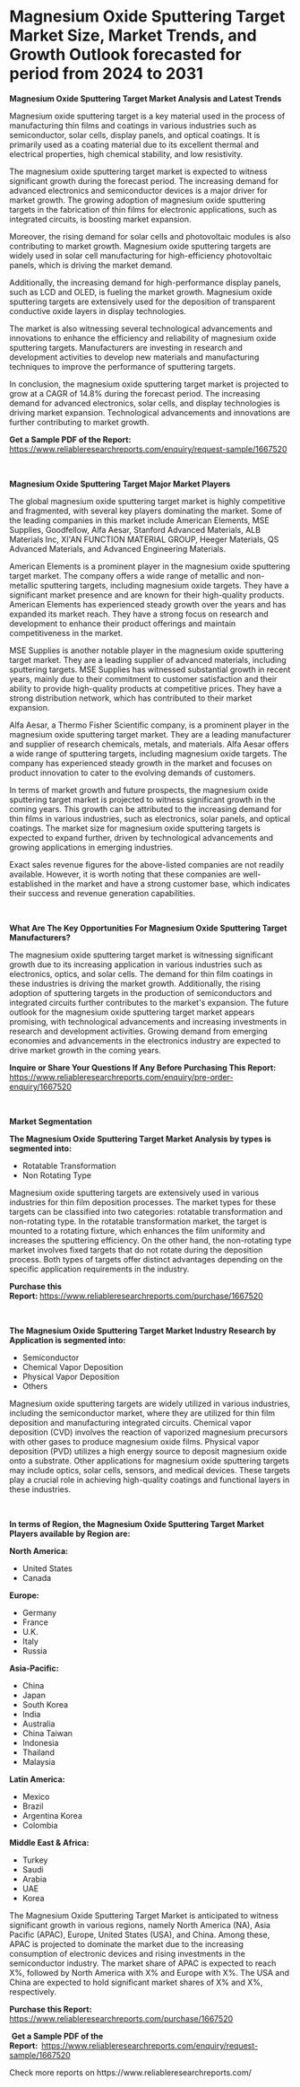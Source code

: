 <p><h1>Magnesium Oxide Sputtering Target Market Size, Market Trends, and Growth Outlook forecasted for period from 2024 to 2031</h1></p><p><strong>Magnesium Oxide Sputtering Target Market Analysis and Latest Trends</strong></p>
<p><p>Magnesium oxide sputtering target is a key material used in the process of manufacturing thin films and coatings in various industries such as semiconductor, solar cells, display panels, and optical coatings. It is primarily used as a coating material due to its excellent thermal and electrical properties, high chemical stability, and low resistivity. </p><p>The magnesium oxide sputtering target market is expected to witness significant growth during the forecast period. The increasing demand for advanced electronics and semiconductor devices is a major driver for market growth. The growing adoption of magnesium oxide sputtering targets in the fabrication of thin films for electronic applications, such as integrated circuits, is boosting market expansion.</p><p>Moreover, the rising demand for solar cells and photovoltaic modules is also contributing to market growth. Magnesium oxide sputtering targets are widely used in solar cell manufacturing for high-efficiency photovoltaic panels, which is driving the market demand.</p><p>Additionally, the increasing demand for high-performance display panels, such as LCD and OLED, is fueling the market growth. Magnesium oxide sputtering targets are extensively used for the deposition of transparent conductive oxide layers in display technologies.</p><p>The market is also witnessing several technological advancements and innovations to enhance the efficiency and reliability of magnesium oxide sputtering targets. Manufacturers are investing in research and development activities to develop new materials and manufacturing techniques to improve the performance of sputtering targets.</p><p>In conclusion, the magnesium oxide sputtering target market is projected to grow at a CAGR of 14.8% during the forecast period. The increasing demand for advanced electronics, solar cells, and display technologies is driving market expansion. Technological advancements and innovations are further contributing to market growth.</p></p>
<p><strong>Get a Sample PDF of the Report:&nbsp;</strong> <a href="https://www.reliableresearchreports.com/enquiry/request-sample/1667520">https://www.reliableresearchreports.com/enquiry/request-sample/1667520</a></p>
<p>&nbsp;</p>
<p><strong>Magnesium Oxide Sputtering Target Major Market Players</strong></p>
<p><p>The global magnesium oxide sputtering target market is highly competitive and fragmented, with several key players dominating the market. Some of the leading companies in this market include American Elements, MSE Supplies, Goodfellow, Alfa Aesar, Stanford Advanced Materials, ALB Materials Inc, XI'AN FUNCTION MATERIAL GROUP, Heeger Materials, QS Advanced Materials, and Advanced Engineering Materials.</p><p>American Elements is a prominent player in the magnesium oxide sputtering target market. The company offers a wide range of metallic and non-metallic sputtering targets, including magnesium oxide targets. They have a significant market presence and are known for their high-quality products. American Elements has experienced steady growth over the years and has expanded its market reach. They have a strong focus on research and development to enhance their product offerings and maintain competitiveness in the market.</p><p>MSE Supplies is another notable player in the magnesium oxide sputtering target market. They are a leading supplier of advanced materials, including sputtering targets. MSE Supplies has witnessed substantial growth in recent years, mainly due to their commitment to customer satisfaction and their ability to provide high-quality products at competitive prices. They have a strong distribution network, which has contributed to their market expansion.</p><p>Alfa Aesar, a Thermo Fisher Scientific company, is a prominent player in the magnesium oxide sputtering target market. They are a leading manufacturer and supplier of research chemicals, metals, and materials. Alfa Aesar offers a wide range of sputtering targets, including magnesium oxide targets. The company has experienced steady growth in the market and focuses on product innovation to cater to the evolving demands of customers.</p><p>In terms of market growth and future prospects, the magnesium oxide sputtering target market is projected to witness significant growth in the coming years. This growth can be attributed to the increasing demand for thin films in various industries, such as electronics, solar panels, and optical coatings. The market size for magnesium oxide sputtering targets is expected to expand further, driven by technological advancements and growing applications in emerging industries.</p><p>Exact sales revenue figures for the above-listed companies are not readily available. However, it is worth noting that these companies are well-established in the market and have a strong customer base, which indicates their success and revenue generation capabilities.</p></p>
<p>&nbsp;</p>
<p><strong>What Are The Key Opportunities For Magnesium Oxide Sputtering Target Manufacturers?</strong></p>
<p><p>The magnesium oxide sputtering target market is witnessing significant growth due to its increasing application in various industries such as electronics, optics, and solar cells. The demand for thin film coatings in these industries is driving the market growth. Additionally, the rising adoption of sputtering targets in the production of semiconductors and integrated circuits further contributes to the market's expansion. The future outlook for the magnesium oxide sputtering target market appears promising, with technological advancements and increasing investments in research and development activities. Growing demand from emerging economies and advancements in the electronics industry are expected to drive market growth in the coming years.</p></p>
<p><strong>Inquire or Share Your Questions If Any Before Purchasing This Report:</strong> <a href="https://www.reliableresearchreports.com/enquiry/pre-order-enquiry/1667520">https://www.reliableresearchreports.com/enquiry/pre-order-enquiry/1667520</a></p>
<p>&nbsp;</p>
<p><strong>Market Segmentation</strong></p>
<p><strong>The Magnesium Oxide Sputtering Target Market Analysis by types is segmented into:</strong></p>
<p><ul><li>Rotatable Transformation</li><li>Non Rotating Type</li></ul></p>
<p><p>Magnesium oxide sputtering targets are extensively used in various industries for thin film deposition processes. The market types for these targets can be classified into two categories: rotatable transformation and non-rotating type. In the rotatable transformation market, the target is mounted to a rotating fixture, which enhances the film uniformity and increases the sputtering efficiency. On the other hand, the non-rotating type market involves fixed targets that do not rotate during the deposition process. Both types of targets offer distinct advantages depending on the specific application requirements in the industry.</p></p>
<p><strong>Purchase this Report:&nbsp;</strong><a href="https://www.reliableresearchreports.com/purchase/1667520">https://www.reliableresearchreports.com/purchase/1667520</a></p>
<p>&nbsp;</p>
<p><strong>The Magnesium Oxide Sputtering Target Market Industry Research by Application is segmented into:</strong></p>
<p><ul><li>Semiconductor</li><li>Chemical Vapor Deposition</li><li>Physical Vapor Deposition</li><li>Others</li></ul></p>
<p><p>Magnesium oxide sputtering targets are widely utilized in various industries, including the semiconductor market, where they are utilized for thin film deposition and manufacturing integrated circuits. Chemical vapor deposition (CVD) involves the reaction of vaporized magnesium precursors with other gases to produce magnesium oxide films. Physical vapor deposition (PVD) utilizes a high energy source to deposit magnesium oxide onto a substrate. Other applications for magnesium oxide sputtering targets may include optics, solar cells, sensors, and medical devices. These targets play a crucial role in achieving high-quality coatings and functional layers in these industries.</p></p>
<p>&nbsp;</p>
<p><strong>In terms of Region, the Magnesium Oxide Sputtering Target Market Players available by Region are:</strong></p>
<p>
    <p> <strong> North America: </strong>
        <ul>
            <li>United States</li>
            <li>Canada</li>
        </ul>
        </p> 
    <p> <strong> Europe: </strong>
        <ul>
            <li>Germany</li>
            <li>France</li>
            <li>U.K.</li>
            <li>Italy</li>
            <li>Russia</li>
        </ul>
        </p> 
    <p> <strong> Asia-Pacific: </strong>
        <ul>
            <li>China</li>
            <li>Japan</li>
            <li>South Korea</li>
            <li>India</li>
            <li>Australia</li>
            <li>China Taiwan</li>
            <li>Indonesia</li>
            <li>Thailand</li>
            <li>Malaysia</li>
        </ul>
        </p> 
    <p> <strong> Latin America: </strong>
        <ul>
            <li>Mexico</li>
            <li>Brazil</li>
            <li>Argentina Korea</li>
            <li>Colombia</li>
        </ul>
        </p> 
    <p> <strong> Middle East & Africa: </strong>
        <ul>
            <li>Turkey</li>
            <li>Saudi</li>
            <li>Arabia</li>
            <li>UAE</li>
            <li>Korea</li>
        </ul>
    </p>
    </p>
<p><p>The Magnesium Oxide Sputtering Target Market is anticipated to witness significant growth in various regions, namely North America (NA), Asia Pacific (APAC), Europe, United States (USA), and China. Among these, APAC is projected to dominate the market due to the increasing consumption of electronic devices and rising investments in the semiconductor industry. The market share of APAC is expected to reach X%, followed by North America with X% and Europe with X%. The USA and China are expected to hold significant market shares of X% and X%, respectively.</p></p>
<p><strong>Purchase this Report: </strong><a href="https://www.reliableresearchreports.com/purchase/1667520">https://www.reliableresearchreports.com/purchase/1667520</a></p>
<p>&nbsp;<strong>Get a Sample PDF of the Report:&nbsp;&nbsp;</strong><a href="https://www.reliableresearchreports.com/enquiry/request-sample/1667520">https://www.reliableresearchreports.com/enquiry/request-sample/1667520</a></p>
<p><strong></strong></p>
<p>Check more reports on https://www.reliableresearchreports.com/</p>